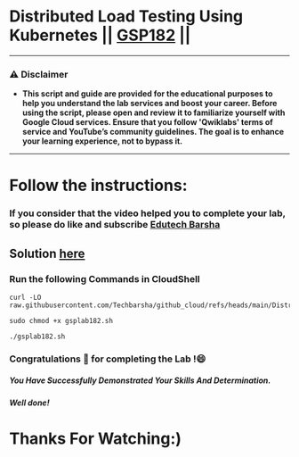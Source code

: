 # Distributed Load Testing Using Kubernetes || [GSP182](https://www.cloudskillsboost.google/focuses/967?parent=catalog) ||

---
### ⚠️ Disclaimer
- **This script and guide are provided for  the educational purposes to help you understand the lab services and boost your career. Before using the script, please open and review it to familiarize yourself with Google Cloud services. Ensure that you follow 'Qwiklabs' terms of service and YouTube’s community guidelines. The goal is to enhance your learning experience, not to bypass it.**
---
# Follow the instructions:
### If you consider that the video helped you to complete your lab, so please do like and subscribe [Edutech Barsha](https://www.youtube.com/@edutechbarsha)
## Solution [here](https://youtu.be/JLjLQawa6rY)

### Run the following Commands in CloudShell

```
curl -LO raw.githubusercontent.com/Techbarsha/github_cloud/refs/heads/main/Distributed%20Load%20Testing%20Using%20Kubernetes/gsplab182.sh

sudo chmod +x gsplab182.sh

./gsplab182.sh
```

### Congratulations 🎉 for completing the Lab !😄

##### *You Have Successfully Demonstrated Your Skills And Determination.*

#### *Well done!*

# Thanks For Watching:)
